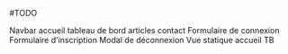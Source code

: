 #TODO

Navbar accueil tableau de bord articles contact
Formulaire de connexion
Formulaire d'inscription
Modal de déconnexion
Vue statique accueil TB
